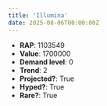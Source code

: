 ```yaml
---
title: 'Illumina'
date: 2025-08-06T00:00:00Z
---
```

- **RAP**: 1103549
- **Value**: 1700000
- **Demand level**: 0
- **Trend**: 2
- **Projected?**: True
- **Hyped?**: True
- **Rare?**: True
